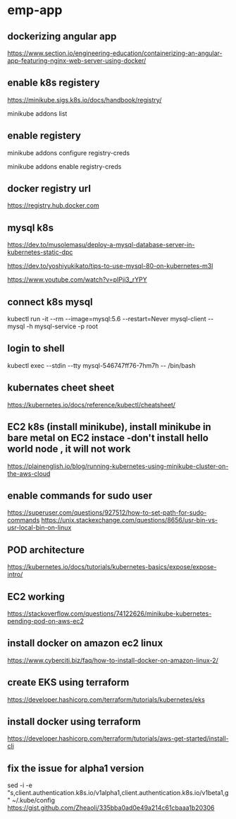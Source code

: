 # emp-app

## dockerizing angular app
https://www.section.io/engineering-education/containerizing-an-angular-app-featuring-nginx-web-server-using-docker/

## enable k8s registery
https://minikube.sigs.k8s.io/docs/handbook/registry/

minikube addons list

## enable registery
minikube addons configure registry-creds

minikube addons enable registry-creds

##  docker registry url
https://registry.hub.docker.com

## mysql k8s
https://dev.to/musolemasu/deploy-a-mysql-database-server-in-kubernetes-static-dpc

https://dev.to/yoshiyukikato/tips-to-use-mysql-80-on-kubernetes-m3l

https://www.youtube.com/watch?v=pIPji3_rYPY

## connect k8s mysql
kubectl run -it --rm --image=mysql:5.6 --restart=Never mysql-client -- mysql -h mysql-service -p root

## login to shell
kubectl exec --stdin --tty mysql-546747ff76-7hm7h -- /bin/bash

## kubernates cheet sheet
https://kubernetes.io/docs/reference/kubectl/cheatsheet/

## EC2 k8s (install minikube), install minikube in bare metal on EC2 instace -don't install hello world node , it will not work
https://plainenglish.io/blog/running-kubernetes-using-minikube-cluster-on-the-aws-cloud

## enable commands for sudo user
https://superuser.com/questions/927512/how-to-set-path-for-sudo-commands
https://unix.stackexchange.com/questions/8656/usr-bin-vs-usr-local-bin-on-linux


## POD architecture
https://kubernetes.io/docs/tutorials/kubernetes-basics/expose/expose-intro/


## EC2 working
https://stackoverflow.com/questions/74122626/minikube-kubernetes-pending-pod-on-aws-ec2

## install docker on amazon ec2 linux
https://www.cyberciti.biz/faq/how-to-install-docker-on-amazon-linux-2/

## create EKS using terraform
https://developer.hashicorp.com/terraform/tutorials/kubernetes/eks


## install docker using terraform
https://developer.hashicorp.com/terraform/tutorials/aws-get-started/install-cli

## fix the issue for alpha1 version
sed -i -e "s,client.authentication.k8s.io/v1alpha1,client.authentication.k8s.io/v1beta1,g" ~/.kube/config
https://gist.github.com/Zheaoli/335bba0ad0e49a214c61cbaaa1b20306